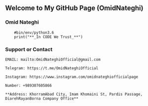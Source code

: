 ## Welcome to My GitHub Page (OmidNateghi)

### Omid Nateghi


``` 
    #bin/env/python3.6
    print("**_In CODE We Trust_**")

```

### Support or Contact


`EMAIL: mailto:OmidNateghiOfficial@gmail.com`

`Telegram: https://t.me/OmidNateghiOfficial`

`Instagram: https://www.instagram.com/omidnateghiofficialpage`

`Number: +989307605866`

`**Address: KhorramAbad City, Imam Khomaini St, Pardis Passage, DiarehRayanBorna Company Office**`
